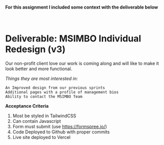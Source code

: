 #### For this assignment I included some context with the deliverable below
<br>

# Deliverable: MSIMBO Individual Redesign (v3)

Our non-profit client love our work is coming along and will like to make it look better and more functional.

*Things they are most interested in:*

    An Improved design from our previous sprints
    Additional pages with a profile of management bios
    Ability to contact the MSIMBO Team


**Acceptance Criteria**

1. Most be styled in TailwindCSS
2. Can contain Javascript
3. Form must submit (use https://formspree.io/)
4. Code Deployed to Github with proper commits
5. Live site deployed to Vercel
